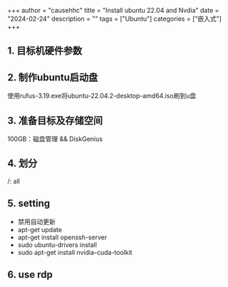 +++
author = "causehhc"
title = "Install ubuntu 22.04 and Nvdia"
date = "2024-02-24"
description = ""
tags = ["Ubuntu"]
categories = ["嵌入式"]
+++

## 1. 目标机硬件参数

## 2. 制作ubuntu启动盘
使用rufus-3.19.exe将ubuntu-22.04.2-desktop-amd64.iso刷到u盘

## 3. 准备目标及存储空间
100GB：磁盘管理 && DiskGenius

## 4. 划分
/: all

## 5. setting
- 禁用自动更新
- apt-get update
- apt-get install openssh-server
- sudo ubuntu-drivers install
- sudo apt-get install nvidia-cuda-toolkit

## 6. use rdp